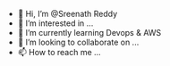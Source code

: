 - 👋 Hi, I’m @Sreenath Reddy
- 👀 I’m interested in ...
- 🌱 I’m currently learning Devops & AWS
- 💞️ I’m looking to collaborate on ...
- 📫 How to reach me ...

<!---
Sreenath047/Sreenath047 is a ✨ special ✨ repository because its `README.md` (this file) appears on your GitHub profile.
You can click the Preview link to take a look at your changes.
--->
